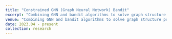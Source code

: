 ```yaml
---
title: "Constrained GNN (Graph Neural Network) Bandit"
excerpt: "Combining GNN and bandit algorithms to solve graph structure problem, and considering operational constraints like budget and fairness, 2023.04 - Present"
venue: "Combining GNN and bandit algorithms to solve graph structure problem, and considering operational constraints like budget and fairness, 2023.04 - Present"
date: 2023.04 - present
collection: research
---
```

<!--
**Key words:** Bandits Algorithm, GNN (Graph Neural Network), Constrained Setting, Social Network.

My main work in this project are:

* Design a **constrained** GNN (Graph Neural Network) bandit algorithm with social network.
* Design a GNN (Graph Neural Network) bandit algorithm with **dependent arms** applied in social network.
-->
